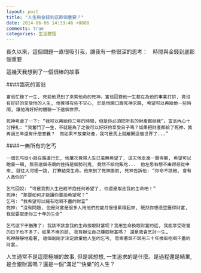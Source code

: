 ```yaml
---
layout: post
title: "人生與金錢到底那個重要？"
date: 2014-06-06 14:33:46 +0800
comments: true
categories: 生活體悟
---
```


長久以來，這個問題一直很吸引我，讓我有一些很深的思考：　時間與金錢到底那個重要

這幾天我想到了一個很棒的故事

####臨死的富翁
    
    富翁忙錄了一生, 死前他見到了來索他命的死神。富翁回首他一生都在為他的事業打拚, 竟沒有好好的享受他的人生, 他覺得有些不甘心, 於是他開口跟死神求饒, 希望可以再給他一些時間, 讓他再好好的體驗一下這個世界。
    
    死神考慮了一下: “我可以再給你三年的時間，但是你必須把所有的財產都給我”。富翁內心十分掙扎: “我奮鬥了一生，不就是為了之後可以好好的享受日子嗎？如果把財產都給了死神，我再過三年還有什麼意義？　而如果不放棄財產，我可是馬上就離開這個世界了...”
    

####一無所有的乞丐 

    一個乞丐從小就在路邊行乞, 他屢次覺得人生已毫無希望了, 這天他走進一間寺廟, 希望可以飽餐一頓, 無奈這個寺廟的住持是個勢利鬼, 竟然不給他飯吃...　他左思右想不由得悲從中來, 就往大河裡一跳, 打算結束生命。他來到了死神面前, 死神告訴他: “你命不該絕, 會有人救你的”

    乞丐回說: “可是我對人生已經不抱任何希望了, 你還是取走我的生命吧！”
    死神: “那要如何才能讓你重拾希望呢？”
    乞丐: “我希望可以擁有吃喝不盡的財富”
    死神: “沒有問題, 但是財富是很多人用他們的歲月慢慢累積起來, 既然你想憑空獲得財富, 我就要取走你三十年的生命”

    乞丐這下子猶豫了: 我該不該拿我的生命換取財富呢？我用生命換取財富的話, 我能享受財富的日子也不多了。如果不換的話, 我有辦法自己賺取財富嗎？ 還是我會乞討一生…
    死神靜靜地看著, 這個剛剛才決定放棄他人生的乞丐, 思索著該不該用三十年換取吃喝不盡的財富…
    
人生通常不是這麼極端的故事, 但是該想想, 一生追求的是什麼。是過程還是結果, 是金銀財富嗎？還是一個”滿足”“快樂”的人生？
